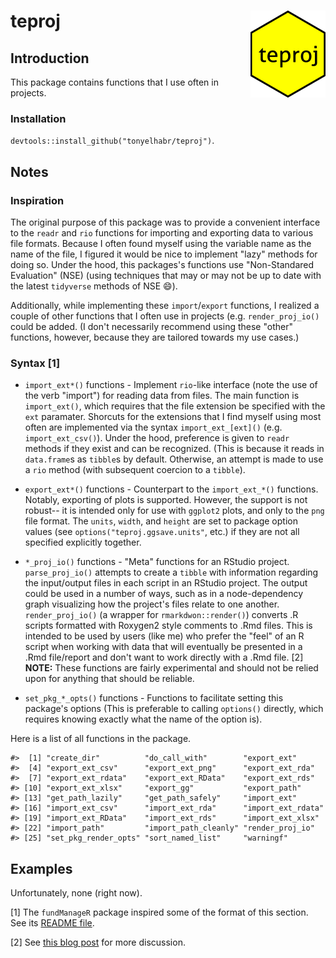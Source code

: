 
teproj <img src="man/figures/logo.png" align="right"/>
======================================================

Introduction
------------

This package contains functions that I use often in projects.

### Installation

`devtools::install_github("tonyelhabr/teproj")`.

Notes
-----

### Inspiration

The original purpose of this package was to provide a convenient interface to the `readr` and `rio` functions for importing and exporting data to various file formats. Because I often found myself using the variable name as the name of the file, I figured it would be nice to implement "lazy" methods for doing so. Under the hood, this packages's functions use "Non-Standared Evaluation" (NSE) (using techniques that may or may not be up to date with the latest `tidyverse` methods of NSE 😄).

Additionally, while implementing these `import`/`export` functions, I realized a couple of other functions that I often use in projects (e.g. `render_proj_io()` could be added. (I don't necessarily recommend using these "other" functions, however, because they are tailored towards my use cases.)

### Syntax [1]

-   `import_ext*()` functions - Implement `rio`-like interface (note the use of the verb "import") for reading data from files. The main function is `import_ext()`, which requires that the file extension be specified with the `ext` paramater. Shorcuts for the extensions that I find myself using most often are implemented via the syntax `import_ext_[ext]()` (e.g. `import_ext_csv()`). Under the hood, preference is given to `readr` methods if they exist and can be recognized. (This is because it reads in `data.frame`s as `tibble`s by default. Otherwise, an attempt is made to use a `rio` method (with subsequent coercion to a `tibble`).

-   `export_ext*()` functions - Counterpart to the `import_ext_*()` functions. Notably, exporting of plots is supported. However, the support is not robust-- it is intended only for use with `ggplot2` plots, and only to the `png` file format. The `units`, `width`, and `height` are set to package option values (see `options("teproj.ggsave.units"`, etc.) if they are not all specified explicitly together.

-   `*_proj_io()` functions - "Meta" functions for an RStudio project. `parse_proj_io()` attempts to create a `tibble` with information regarding the input/output files in each script in an RStudio project. The output could be used in a number of ways, such as in a node-dependency graph visualizing how the project's files relate to one another. `render_proj_io()` (a wrapper for `rmarkdwon::render()`) converts .R scripts formatted with Roxygen2 style comments to .Rmd files. This is intended to be used by users (like me) who prefer the "feel" of an R script when working with data that will eventually be presented in a .Rmd file/report and don't want to work directly with a .Rmd file. [2] **NOTE:** These functions are fairly experimental and should not be relied upon for anything that should be reliable.

-   `set_pkg_*_opts()` functions - Functions to facilitate setting this package's options (This is preferable to calling `options()` directly, which requires knowing exactly what the name of the option is).

Here is a list of all functions in the package.

    #>  [1] "create_dir"          "do_call_with"        "export_ext"         
    #>  [4] "export_ext_csv"      "export_ext_png"      "export_ext_rda"     
    #>  [7] "export_ext_rdata"    "export_ext_RData"    "export_ext_rds"     
    #> [10] "export_ext_xlsx"     "export_gg"           "export_path"        
    #> [13] "get_path_lazily"     "get_path_safely"     "import_ext"         
    #> [16] "import_ext_csv"      "import_ext_rda"      "import_ext_rdata"   
    #> [19] "import_ext_RData"    "import_ext_rds"      "import_ext_xlsx"    
    #> [22] "import_path"         "import_path_cleanly" "render_proj_io"     
    #> [25] "set_pkg_render_opts" "sort_named_list"     "warningf"

Examples
--------

Unfortunately, none (right now).

[1] The `fundManageR` package inspired some of the format of this section. See its [README file](https://github.com/abresler/fundManageR/blob/master/readme.Rmd).

[2] See [this blog post](http://brooksandrew.github.io/simpleblog/articles/render-reports-directly-from-R-scripts/) for more discussion.
